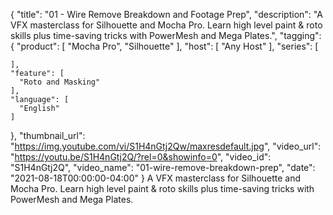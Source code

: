 {
  "title": "01 - Wire Remove Breakdown and Footage Prep",
  "description": "A VFX masterclass for Silhouette and Mocha Pro. Learn high level paint & roto skills plus time-saving tricks with PowerMesh and Mega Plates.",
  "tagging": {
    "product": [
      "Mocha Pro",
      "Silhouette"
    ],
    "host": [
      "Any Host"
    ],
    "series": [

    ],
    "feature": [
      "Roto and Masking"
    ],
    "language": [
      "English"
    ]
  },
  "thumbnail_url": "https://img.youtube.com/vi/S1H4nGtj2Qw/maxresdefault.jpg",
  "video_url": "https://youtu.be/S1H4nGtj2Q/?rel=0&showinfo=0",
  "video_id": "S1H4nGtj2Q",
  "video_name": "01-wire-remove-breakdown-prep",
  "date": "2021-08-18T00:00:00-04:00"
}
A VFX masterclass for Silhouette and Mocha Pro. Learn high level paint & roto skills plus time-saving tricks with PowerMesh and Mega Plates.